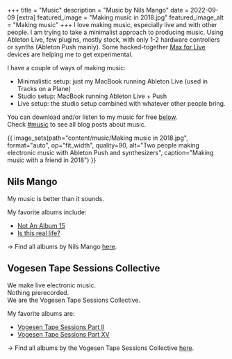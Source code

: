 +++
title = "Music"
description = "Music by Nils Mango"
date = 2022-09-09
[extra]
featured_image = "Making music in 2018.jpg"
featured_image_alt = "Making music"
+++
I love making music, especially live and with other people. I am trying to take a minimalist approach to producing music. Using Ableton Live, few plugins, mostly stock, with only 1-2 hardware controllers or synths (Ableton Push mainly). Some hacked-together [Max for Live](/tags/maxforlive) devices are helping me to get experimental.

I have a couple of ways of making music:
- Minimalistic setup: just my MacBook running Ableton Live (used in Tracks on a Plane)
- Studio setup: MacBook running Ableton Live + Push
- Live setup: the studio setup combined with whatever other people bring.

You can download and/or listen to my music for free [below](#nils-mango).  
Check [#music](/tags/music) to see all blog posts about music.

{{ image_sets(path="content/music/Making music in 2018.jpg", format="auto", op="fit_width", quality=90, alt="Two people making electronic music with Ableton Push and synthesizers", caption="Making music with a friend in 2018") }}

## Nils Mango
My music is better than it sounds.

My favorite albums include:

- [Not An Album 15](https://nilsmango.bandcamp.com/album/not-an-album-15)
- [Is this real life?](https://nilsmango.bandcamp.com/album/is-this-real-life)

→  Find all albums by Nils Mango [here](https://nilsmango.bandcamp.com).


## Vogesen Tape Sessions Collective
We make live electronic music.  
Nothing prerecorded.  
We are the Vogesen Tape Sessions Collective.  

My favorite albums are:

- [Vogesen Tape Sessions Part II](https://vogesentapesessionscollective.bandcamp.com/album/vogesen-tape-sessions-part-ii)
- [Vogesen Tape Sessions Part XV](https://vogesentapesessionscollective.bandcamp.com/album/vogesen-tape-sessions-part-xv)

→  Find all albums by the Vogesen Tape Sessions Collective [here](https://vogesentapesessionscollective.bandcamp.com).
